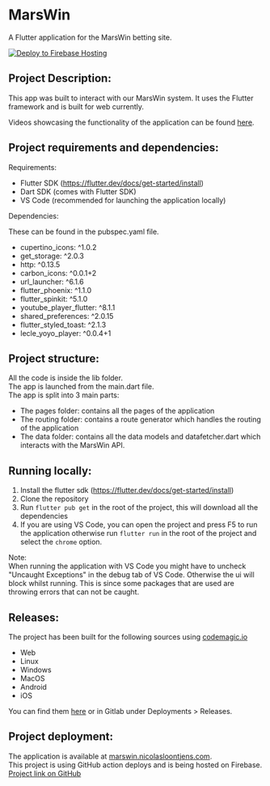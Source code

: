 # MarsWin

A Flutter application for the MarsWin betting site.

[![Deploy to Firebase Hosting](https://github.com/nicolasloontjens/MarsWin-Flutter/actions/workflows/firebase-hosting-merge.yml/badge.svg)](https://github.com/nicolasloontjens/MarsWin-Flutter/actions/workflows/firebase-hosting-merge.yml)

## Project Description:

This app was built to interact with our MarsWin system. It uses the Flutter framework and is built for web currently.

Videos showcasing the functionality of the application can be found <a href="https://git.ti.howest.be/TI/2022-2023/s5/trending-topics-sd/students/mars07/documentation/-/tree/main/assets/video">here</a>.

## Project requirements and dependencies:

Requirements:
- Flutter SDK (https://flutter.dev/docs/get-started/install)
- Dart SDK (comes with Flutter SDK)
- VS Code (recommended for launching the application locally)

Dependencies:

These can be found in the pubspec.yaml file.

- cupertino_icons: ^1.0.2
- get_storage: ^2.0.3
- http: ^0.13.5
- carbon_icons: ^0.0.1+2
- url_launcher: ^6.1.6
- flutter_phoenix: ^1.1.0
- flutter_spinkit: ^5.1.0
- youtube_player_flutter: ^8.1.1
- shared_preferences: ^2.0.15
- flutter_styled_toast: ^2.1.3
- lecle_yoyo_player: ^0.0.4+1


## Project structure:

All the code is inside the lib folder.   
The app is launched from the main.dart file.  
The app is split into 3 main parts:

- The pages folder: contains all the pages of the application
- The routing folder: contains a route generator which handles the routing of the application
- The data folder: contains all the data models and datafetcher.dart which interacts with the MarsWin API.

## Running locally:

1. Install the flutter sdk (https://flutter.dev/docs/get-started/install)
2. Clone the repository
3. Run `flutter pub get` in the root of the project, this will download all the dependencies
4. If you are using VS Code, you can open the project and press F5 to run the application otherwise run `flutter run` in the root of the project and select the `chrome` option.

Note:   
When running the application with VS Code you might have to uncheck "Uncaught Exceptions" in the debug tab of VS Code. Otherwise the ui will block whilst running. This is since some packages that are used are throwing errors that can not be caught.

## Releases:
The project has been built for the following sources using <a href="https://codemagic.io/start/">codemagic.io</a>

- Web
- Linux
- Windows
- MacOS
- Android
- iOS

You can find them <a href="https://github.com/nicolasloontjens/MarsWin-Flutter/releases/tag/'v1'">here</a> or in Gitlab under Deployments > Releases.

## Project deployment:

The application is available at <a href="https://marswin.nicolasloontjens.com">marswin.nicolasloontjens.com</a>.  
This project is using GitHub action deploys and is being hosted on Firebase.   
<a href="https://github.com/nicolasloontjens/MarsWin-Flutter">Project link on GitHub</a>
